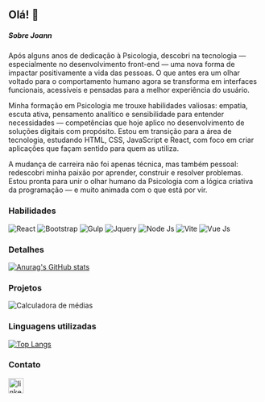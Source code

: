 ## Olá! 👋

##### Sobre Joann
Após alguns anos de dedicação à Psicologia, descobri na tecnologia — especialmente no desenvolvimento front-end — uma nova forma de impactar positivamente a vida das pessoas. O que antes era um olhar voltado para o comportamento humano agora se transforma em interfaces funcionais, acessíveis e pensadas para a melhor experiência do usuário.

Minha formação em Psicologia me trouxe habilidades valiosas: empatia, escuta ativa, pensamento analítico e sensibilidade para entender necessidades — competências que hoje aplico no desenvolvimento de soluções digitais com propósito. Estou em transição para a área de tecnologia, estudando HTML, CSS, JavaScript e React, com foco em criar aplicações que façam sentido para quem as utiliza.

A mudança de carreira não foi apenas técnica, mas também pessoal: redescobri minha paixão por aprender, construir e resolver problemas. Estou pronta para unir o olhar humano da Psicologia com a lógica criativa da programação — e muito animada com o que está por vir.

### Habilidades
<!--Framework-->
![React](https://img.shields.io/badge/React-20232A?style=for-the-badge&logo=react&logoColor=61DAFB)
![Bootstrap](https://img.shields.io/badge/Bootstrap-563D7C?style=for-the-badge&logo=bootstrap&logoColor=white)
![Gulp](https://img.shields.io/badge/Gulp-CF4647?style=for-the-badge&logo=gulp&logoColor=white)
![Jquery](https://img.shields.io/badge/jQuery-0769AD?style=for-the-badge&logo=jquery&logoColor=white)
![Node Js](https://img.shields.io/badge/Node%20js-339933?style=for-the-badge&logo=nodedotjs&logoColor=white)
![Vite](https://img.shields.io/badge/Vite-B73BFE?style=for-the-badge&logo=vite&logoColor=FFD62E)
![Vue Js](https://img.shields.io/badge/Vue%20js-35495E?style=for-the-badge&logo=vuedotjs&logoColor=4FC08D)


### Detalhes
[![Anurag's GitHub stats](https://github-readme-stats.vercel.app/api?username=JoannEmawodia&show_icons=true&theme=dracula)](https://github.com/anuraghazra/github-readme-stats)

### Projetos
![Calculadora de médias](https://github-readme-stats.vercel.app/api/pin/?username=JoannEmawodia&repo=sorteador_grunt&theme=dracula)

### Linguagens utilizadas
[![Top Langs](https://github-readme-stats.vercel.app/api/top-langs/?username=JoannEmawodia&layout=donut&theme=dracula)](https://github.com/anuraghazra/github-readme-stats)

### Contato
[<img src= "https://img.shields.io/badge/LinkedIn-0077B5?style=for-the-badge&logo=linkedin&logoColor=white" alt=linkedin height="30">](https://www.linkedin.com/in/joann-emawodia/)

<!--
**JoannEmawodia/JoannEmawodia** is a ✨ _special_ ✨ repository because its `README.md` (this file) appears on your GitHub profile.

Here are some ideas to get you started:

- 🔭 I’m currently working on ...
- 🌱 I’m currently learning ...
- 👯 I’m looking to collaborate on ...
- 🤔 I’m looking for help with ...
- 💬 Ask me about ...
- 📫 How to reach me: ...
- 😄 Pronouns: ...
- ⚡ Fun fact: ...
-->
